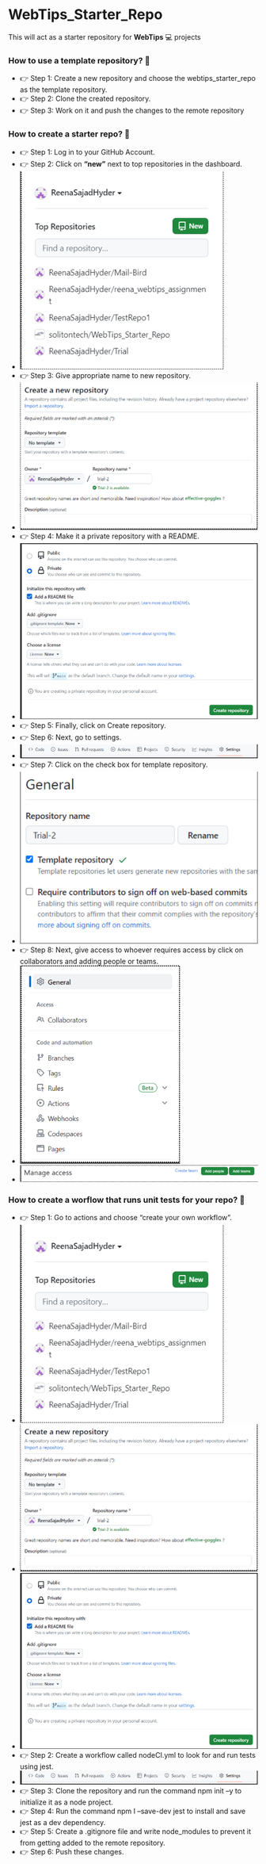 # WebTips_Starter_Repo
This will act as a starter repository for **WebTips** 💻 projects

### How to use a template repository? 🏁
- 👉 Step 1: Create a new repository and choose the webtips_starter_repo as the template repository.
- 👉 Step 2: Clone the created repository.
- 👉 Step 3: Work on it and push the changes to the remote repository


### How to create a starter repo? 🏁
- 👉 Step 1: Log in to your GitHub Account.
- 👉 Step 2: Click on **“new”** next to top repositories in the dashboard.
- ![create a new repo](https://github.com/solitontech/WebTips_Starter_Repo/blob/main/assets/ReadMeImages/Step1.PNG)
- 👉 Step 3: Give appropriate name to new repository.
- ![give name to repo](https://github.com/solitontech/WebTips_Starter_Repo/blob/main/assets/ReadMeImages/Step2.PNG)
- 👉 Step 4: Make it a private repository with a README.
- ![make repo private](https://github.com/solitontech/WebTips_Starter_Repo/blob/main/assets/ReadMeImages/Step3.PNG)
- 👉 Step 5: Finally, click on Create repository.
- 👉 Step 6: Next, go to settings.
- ![go to settings](https://github.com/solitontech/WebTips_Starter_Repo/blob/main/assets/ReadMeImages/Step4.PNG)
- 👉 Step 7:  Click on the check box for template repository.
- ![make it a template repo](https://github.com/solitontech/WebTips_Starter_Repo/blob/main/assets/ReadMeImages/Step5.PNG)
- 👉 Step 8: Next, give access to whoever requires access by click on collaborators and adding people or teams.
- ![add collaborators](https://github.com/solitontech/WebTips_Starter_Repo/blob/main/assets/ReadMeImages/Step6_1.PNG)
- ![add collaborators](https://github.com/solitontech/WebTips_Starter_Repo/blob/main/assets/ReadMeImages/Step6_2.PNG)

 
### How to create a worflow that runs unit tests for your repo? 🏁
- 👉 Step 1: Go to actions and choose “create your own workflow”.
- ![create a workflow](https://github.com/solitontech/WebTips_Starter_Repo/blob/main/assets/ReadMeImages/Step1.PNG)
- ![create a workflow](https://github.com/solitontech/WebTips_Starter_Repo/blob/main/assets/ReadMeImages/Step2.PNG)
- ![create a workflow](https://github.com/solitontech/WebTips_Starter_Repo/blob/main/assets/ReadMeImages/Step3.PNG)
- 👉 Step 2: Create a workflow called nodeCI.yml to look for and run tests using jest.
- ![create a workflow](https://github.com/solitontech/WebTips_Starter_Repo/blob/main/assets/ReadMeImages/Step4.PNG)
- 👉 Step 3: Clone the repository and run the command npm init –y to initialize it as a node project.
- 👉 Step 4: Run the command npm I –save-dev jest to install and save jest as a dev dependency.
- 👉 Step 5: Create a .gitignore file and write node_modules to prevent it from getting added to the remote repository.
- 👉 Step 6: Push these changes.

